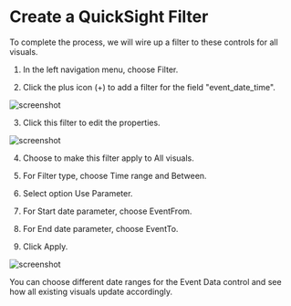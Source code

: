 # Create a QuickSight Filter

To complete the process, we will wire up a filter to these controls for all visuals.

1.	In the left navigation menu, choose Filter.

2.	Click the plus icon (+) to add a filter for the field "event_date_time".
 
![screenshot](img/26.png)

3.	Click this filter to edit the properties.
 
![screenshot](img/27.png)

4.	Choose to make this filter apply to All visuals.

5.	For Filter type, choose Time range and Between. 

6.	Select option Use Parameter.

7.	For Start date parameter, choose EventFrom.

8.	For End date parameter, choose EventTo.

9.	Click Apply.

![screenshot](img/28.png)

You can choose different date ranges for the Event Data control and see how all existing visuals update accordingly.
